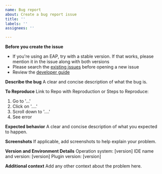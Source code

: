 ```yaml
---
name: Bug report
about: Create a bug report issue
title: ''
labels: ''
assignees: ''

---
```


**Before you create the issue**
- If you're using an EAP, try with a stable version. If that works, please mention it in the issue along with both versions
- Please search the [existing issues](https://github.com/JetBrains/js-graphql-intellij-plugin/issues?q=sort%3Aupdated-desc) before opening a new issue
- Review the [developer guide](https://github.com/JetBrains/js-graphql-intellij-plugin#developer-guide)

**Describe the bug**
A clear and concise description of what the bug is.

**To Reproduce**
Link to Repo with Reproduction or Steps to Reproduce:
1. Go to '...'
2. Click on '....'
3. Scroll down to '....'
4. See error

**Expected behavior**
A clear and concise description of what you expected to happen.

**Screenshots**
If applicable, add screenshots to help explain your problem.

**Version and Environment Details**
Operation system: [version]
IDE name and version: [version]
Plugin version: [version]

**Additional context**
Add any other context about the problem here.
